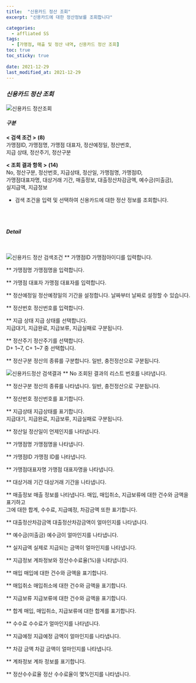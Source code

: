 ```yaml
---
title:  "신용카드 정산 조회"
excerpt: "신용카드에 대한 정산정보를 조회합니다"

categories:
  - affliated SS
tags:
  - [가맹점, 매출 및 정산 내역, 신용카드 정산 조회]
toc: true
toc_sticky: true
 
date: 2021-12-29
last_modified_at: 2021-12-29
---
```

### *신용카드 정산 조회*
![신용카드 정산조회](https://user-images.githubusercontent.com/95394003/147635498-0b79433d-b908-45eb-bcf5-4de63266a8fc.jpeg)

#### *구분* <br>
**< 검색 조건 >** **(8)**
<br>가맹점ID, 가맹점명, 가맹점 대표자, 정산예정일, 정산번호,<br>지급 상태, 정산주기, 정산구분

**< 조회 결과 항목 >** **(14)**
<br>No, 정산구분, 정산번호, 지급상태, 정산일, 가맹점명, 가맹점ID,<br>가맹점대표자명, 대상거래 기간, 매출정보, 대출정산차감금액, 예수금(미출금),<br>실지급액, 지급정보


- 검색 조건을 입력 및 선택하여 신용카드에 대한 정산 정보를 조회합니다.
<br>
<br>

#### *Detail*
<br>

![신용카드 정산 검색조건](https://user-images.githubusercontent.com/95394003/147635502-269bd217-416c-402e-a325-e029399d60ca.jpeg)
** 가맹점ID
가맹점아이디를 입력합니다.

** 가맹점명
가맹점명을 입력합니다.

** 가맹점 대표자
가맹점 대표자를 입력합니다.

** 정산예정일
정산예정일의 기간을 설정합니다. 날짜부터 날짜로 설정할 수 있습니다.

** 정산번호
정산번호를 입력합니다.

** 지급 상태
지급 상태를 선택합니다.<br>지급대기, 지급완료, 지급보류, 지급실패로 구분됩니다.

** 정산주기
정산주기를 선택합니다.<br>
D+ 1~7, C+ 1~7 중 선택합니다.

** 정산구분
정산의 종류를 구분합니다. 일반, 충전정산으로 구분됩니다.


![신용카드정산 검색결과](https://user-images.githubusercontent.com/95394003/147635503-b4865108-866d-4959-9e27-f252898b2387.jpeg)
** No
조회된 결과의 리스트 번호를 나타냅니다.

** 정산구분
정산의 종류를 나타냅니다. 일반, 충전정산으로 구분됩니다.

** 정산번호
정산번호를 표기합니다.

** 지급상태
지급상태를 표기합니다.<br>지급대기, 지급완료, 지급보류, 지급실패로 구분됩니다.

** 정산일
정산일이 언제인지를 나타냅니다.

** 가맹점명
가맹점명을 나타냅니다.

** 가맹점ID
가맹점 ID를 나타냅니다.

** 가맹점대표자명
가맹점 대표자명을 나타냅니다.

** 대상거래 기간
대상거래 기간을 나타냅니다.

** 매출정보
매출 정보를 나타냅니다.
매입, 매입취소, 지급보류에 대한 건수와 금액을 표기하고<br>그에 대한 합계, 수수료, 지급예정, 차감금액 또한 표기합니다.

** 대출정산차감금액
대출정산차감금액이 얼마인지를 나타냅니다.

** 예수금(미출금)
예수금이 얼마인지를 나타냅니다.

** 실지급액
실제로 지급되는 금액이 얼마인지를 나타냅니다.

** 지급정보
계좌정보와 정산수수료율(%)을 나타냅니다.

** 매입
매입에 대한 건수와 금액을 표기합니다.

** 매입취소
매입취소에 대한 건수와 금액을 표기합니다.

** 지급보류
지급보류에 대한 건수와 금액을 표기합니다.

** 합계
매입, 매입취소, 지급보류에 대한 합계를 표기합니다.

** 수수료
수수료가 얼마인지를 나타냅니다.

** 지급예정
지급예정 금액이 얼마인지를 나타냅니다.

** 차감 금액
차감 금액이 얼마인지를 나타냅니다.

** 계좌정보
계좌 정보를 표기합니다.

** 정산수수료율
정산 수수료율이 몇%인지를 나타냅니다.
